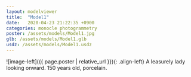 ```yaml
---
layout: modelviewer
title:  "Model1"
date:   2020-04-23 21:22:35 +0900
categories: monocle photogrammetry
poster: /assets/models/Model1.jpg
glb: /assets/models/Model1.glb
usdz: /assets/models/Model1.usdz
---
```

<a id="arLink" rel="ar">
![image-left]({{ page.poster | relative_url }}){: .align-left}
</a>
A leasurely lady looking onward.  150 years old, porcelain.

<canvas id="renderCanvas" width="512px" height="320px" style="display: none;"></canvas>

<script>
// Check if AR is available.
var isARAvailable = function() {
    const a = document.createElement("a");
    return a.relList.supports("ar");
}

var delayCreateScene = function () {
  if(isARAvailable()) {
    var arLink = document.getElementById('arLink');
    arLink.setAttribute("href","{{ page.usdz | relative_url }}");
  } else {
    var canvas = document.getElementById('renderCanvas');
    canvas.style.display = 'inline';
    var engine = new BABYLON.Engine(canvas, true);
    var scene = new BABYLON.Scene(engine);

    // Load the GLB model.
    BABYLON.SceneLoader.ShowLoadingScreen = false;
    // TODO: Custom Loading Screen
    // https://youtu.be/cLqK9vgTKBw
    // https://playground.babylonjs.com/#5Y2GIC#38

    BABYLON.SceneLoader.Append("{{ page.glb | relative_url }}", null, scene, function (newMeshes) {
        scene.createDefaultCameraOrLight(true);
        scene.activeCamera.attachControl(canvas, false);
        scene.activeCamera.alpha += Math.PI; // camera +180°

        // run the render loop
        engine.runRenderLoop(function(){
            scene.render();
        });

        // the canvas/window resize event handler
        window.addEventListener('resize', function(){
            engine.resize();
        });
    });

    return scene;
  }
}

window.addEventListener('DOMContentLoaded', function() {delayCreateScene();});
</script>

<!-- Link to the last version of BabylonJS -->
<script src="https://preview.babylonjs.com/babylon.js"></script>
<!-- Link to the last version of BabylonJS loaders to enable loading filetypes such as .gltf -->
<script src="https://preview.babylonjs.com/loaders/babylonjs.loaders.min.js"></script>
<!-- Link to pep.js to ensure pointer events work consistently in all browsers -->
<script src="https://code.jquery.com/pep/0.4.1/pep.js"></script>
